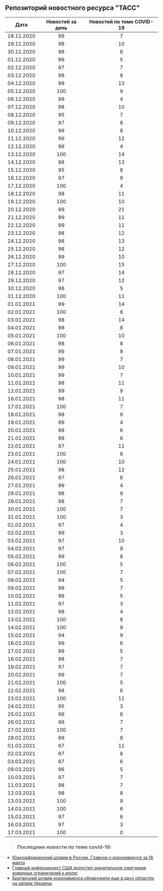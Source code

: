 ## Репозиторий новостного ресурса "ТАСС"
Дата| Новостей за день| Новостей по теме COVID-19
------- | :-----: | :-----: 
28.11.2020 | 99 | 7 
29.11.2020 | 98 | 10 
30.11.2020 | 98 | 6 
01.12.2020 | 99 | 5 
02.12.2020 | 97 | 7 
03.12.2020 | 98 | 8 
04.12.2020 | 99 | 13 
05.12.2020 | 100 | 9 
06.12.2020 | 99 | 4 
07.12.2020 | 98 | 10 
08.12.2020 | 95 | 7 
09.12.2020 | 97 | 8 
10.12.2020 | 99 | 8 
11.12.2020 | 99 | 12 
12.12.2020 | 99 | 4 
13.12.2020 | 100 | 14 
14.12.2020 | 98 | 13 
15.12.2020 | 95 | 8 
16.12.2020 | 97 | 9 
17.12.2020 | 100 | 4 
18.12.2020 | 98 | 11 
19.12.2020 | 100 | 10 
20.12.2020 | 99 | 21 
21.12.2020 | 99 | 11 
22.12.2020 | 99 | 11 
23.12.2020 | 98 | 12 
24.12.2020 | 98 | 13 
25.12.2020 | 98 | 12 
26.12.2020 | 99 | 10 
27.12.2020 | 100 | 15 
28.12.2020 | 97 | 14 
29.12.2020 | 97 | 12 
30.12.2020 | 98 | 5 
31.12.2020 | 100 | 11 
01.01.2021 | 99 | 14 
02.01.2021 | 100 | 8 
03.01.2021 | 98 | 14 
04.01.2021 | 98 | 8 
05.01.2021 | 100 | 10 
06.01.2021 | 98 | 8 
07.01.2021 | 99 | 8 
08.01.2021 | 99 | 7 
09.01.2021 | 99 | 10 
10.01.2021 | 99 | 7 
11.01.2021 | 98 | 11 
12.01.2021 | 99 | 9 
16.01.2021 | 98 | 11 
17.01.2021 | 100 | 7 
18.01.2021 | 98 | 9 
19.01.2021 | 99 | 4 
20.01.2021 | 98 | 6 
21.01.2021 | 98 | 6 
22.01.2021 | 97 | 11 
23.01.2021 | 100 | 8 
24.01.2021 | 100 | 10 
25.01.2021 | 98 | 12 
26.01.2021 | 97 | 6 
27.01.2021 | 99 | 4 
28.01.2021 | 98 | 9 
29.01.2021 | 98 | 7 
30.01.2021 | 100 | 7 
31.01.2021 | 100 | 3 
01.02.2021 | 97 | 4 
02.02.2021 | 99 | 3 
03.02.2021 | 97 | 10 
04.02.2021 | 97 | 9 
05.02.2021 | 99 | 8 
06.02.2021 | 100 | 5 
07.02.2021 | 100 | 7 
08.02.2021 | 94 | 5 
09.02.2021 | 98 | 7 
10.02.2021 | 98 | 5 
11.02.2021 | 97 | 3 
12.02.2021 | 98 | 4 
13.02.2021 | 100 | 8 
14.02.2021 | 100 | 9 
15.02.2021 | 94 | 9 
16.02.2021 | 99 | 6 
17.02.2021 | 99 | 5 
18.02.2021 | 98 | 7 
19.02.2021 | 97 | 7 
20.02.2021 | 99 | 7 
21.02.2021 | 100 | 5 
22.02.2021 | 98 | 6 
23.02.2021 | 100 | 11 
24.02.2021 | 95 | 3 
25.02.2021 | 99 | 6 
26.02.2021 | 99 | 7 
27.02.2021 | 100 | 7 
28.02.2021 | 99 | 8 
01.03.2021 | 97 | 11 
02.03.2021 | 97 | 8 
03.03.2021 | 87 | 6 
09.03.2021 | 96 | 5 
10.03.2021 | 97 | 7 
11.03.2021 | 98 | 7 
12.03.2021 | 98 | 8 
13.03.2021 | 100 | 9 
14.03.2021 | 100 | 6 
15.03.2021 | 97 | 6 
16.03.2021 | 97 | 3 
17.03.2021 | 100 | 0 

> ### Последние новости по теме covid-19:
+ [Южноафриканский штамм в России. Главное о коронавирусе за 16 марта](https://tass.ru/obschestvo/10917267)
+ [Главный инфекционист США допустил значительное смягчение ковидных ограничений к июлю](https://tass.ru/obschestvo/10917133)
+ [Британский штамм коронавируса обнаружили еще в двух областях на западе Украины](https://tass.ru/obschestvo/10916927)
